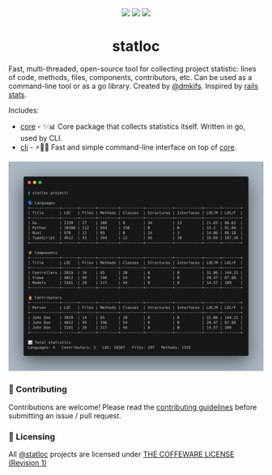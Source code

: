 <div align="center">
    <a href="https://github.com/statloc/core/releases"><img src="https://img.shields.io/github/v/release/statloc/core?sort=semver&display_name=release&style=flat-square&label=latest%20release&color=purple"></a>
    <a href="https://github.com/statloc/core/blob/master/LICENSE"><img src="https://img.shields.io/badge/license-coffeeware-purple?style=flat-square&label=license&color=purple"></a>
    <img src="https://img.shields.io/github/stars/statloc?style=flat-square&color=purple">
    <br>
    <h1>statloc</h1>
</div>

Fast, multi-threaded, open-source tool for collecting project statistic: lines of code, methods, files, components, contributors, etc. Can be used as a command-line tool or as a go library. Created by [@dmkjfs](https://github.com/dmkjfs). Inspired by [rails stats](https://guides.rubyonrails.org/command_line.html#bin-rails-stats).

Includes:
- [core](https://github.com/statloc/core) - ✨📊 Core package that collects statistics itself. Written in go, used by CLI.
- [cli](https://github.com/statloc/cli) - ⚡🧑‍💻 Fast and simple command-line interface on top of [core](https://github.com/statloc/core).

<img alt="Example of CLI usage" src="https://github.com/statloc/.github/blob/master/assets/cli.png">


### 🤝 Contributing
Contributions are welcome! Please read the [contributing guidelines](https://github.com/statloc/core/blob/main/CONTRIBUTING.md) before submitting an issue / pull request.

### 📃 Licensing
All [@statloc](https://github.com/statloc) projects are licensed under [THE COFFEWARE LICENSE (Revision 1)](https://github.com/statloc/core/blob/master/LICENSE)

